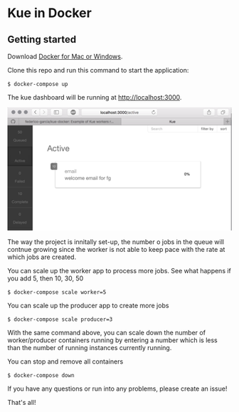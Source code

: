 Kue in Docker
=========

Getting started
---------------

Download [Docker for Mac or Windows](https://www.docker.com).

Clone this repo and run this command to start the application:

    $ docker-compose up

The kue dashboard will be running at [http://localhost:3000](http://localhost:3000).

![dashboard](kue-dashboard.png)

The way the project is innitally set-up, the number o jobs in the queue will contnue growing since the worker is not able to keep pace with the rate at which jobs are created.

You can scale up the worker app to process more jobs. See what happens if you add 5, then 10, 30, 50

    $ docker-compose scale worker=5

You can scale up the producer app to create more jobs

    $ docker-compose scale producer=3

With the same command above, you can scale down the number of worker/producer containers running by entering a number which is less than the number of running instances currently running.

You can stop and remove all containers

    $ docker-compose down

If you have any questions or run into any problems, please create an issue!

That's all!